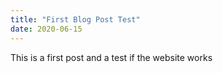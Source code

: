 ```yaml
---
title: "First Blog Post Test"
date: 2020-06-15
---
```


This is a first post and a test if the website works
